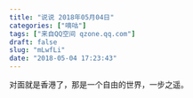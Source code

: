 ```yaml
---
title: "说说 2018年05月04日"
categories: ["嘀咕"]
tags: ["来自QQ空间 qzone.qq.com"]
draft: false
slug: "mLwfLi"
date: "2018-05-04 17:23:43"
---
```


对面就是香港了，那是一个自由的世界，一步之遥。

